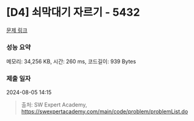 # [D4] 쇠막대기 자르기 - 5432 

[문제 링크](https://swexpertacademy.com/main/code/problem/problemDetail.do?contestProbId=AWVl47b6DGMDFAXm) 

### 성능 요약

메모리: 34,256 KB, 시간: 260 ms, 코드길이: 939 Bytes

### 제출 일자

2024-08-05 14:15



> 출처: SW Expert Academy, https://swexpertacademy.com/main/code/problem/problemList.do